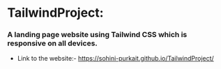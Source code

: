 # TailwindProject:
### A landing page website using Tailwind CSS which is responsive on all devices.
* Link to the website:-
https://sohini-purkait.github.io/TailwindProject/
